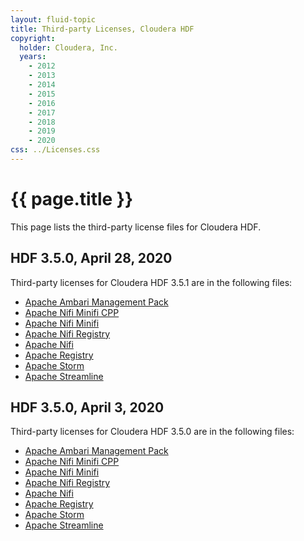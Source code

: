 ```yaml
---
layout: fluid-topic
title: Third-party Licenses, Cloudera HDF
copyright:
  holder: Cloudera, Inc.
  years:
    - 2012
    - 2013
    - 2014
    - 2015
    - 2016
    - 2017
    - 2018
    - 2019
    - 2020
css: ../Licenses.css
---
```

# {{ page.title }}

This page lists the third-party license files for Cloudera HDF.

## HDF 3.5.0, April 28, 2020

Third-party licenses for Cloudera HDF 3.5.1 are in the following files:

* [Apache Ambari Management Pack](/documentation/other/shared/licensefiles/HDF-3510_Apache_Ambari_Management_Pack.txt)
* [Apache Nifi Minifi CPP](/documentation/other/shared/licensefiles/HDF-3510_Apache_Nifi_Minifi_cpp.txt)
* [Apache Nifi Minifi](/documentation/other/shared/licensefiles/HDF-3510_Apache_Minifi.txt)
* [Apache Nifi Registry](/documentation/other/shared/licensefiles/HDF-3510_Apache_Nifi_Registry.txt)
* [Apache Nifi](/documentation/other/shared/licensefiles/HDF-3510_Apache_Nifi.txt)
* [Apache Registry](/documentation/other/shared/licensefiles/HDF-3510_Apache_Registry.txt)
* [Apache Storm](/documentation/other/shared/licensefiles/HDF-3510_Apache_Storm.txt)
* [Apache Streamline](/documentation/other/shared/licensefiles/HDF-3510_Apache_Streamline.txt)

## HDF 3.5.0, April 3, 2020

Third-party licenses for Cloudera HDF 3.5.0 are in the following files:

* [Apache Ambari Management Pack](/documentation/other/shared/licensefiles/HDF-3500_Apache_Ambari_Management_Pack.txt)
* [Apache Nifi Minifi CPP](/documentation/other/shared/licensefiles/HDF-3500_Apache_Nifi_Minifi_cpp.txt)
* [Apache Nifi Minifi](/documentation/other/shared/licensefiles/HDF-3500_Apache_Minifi.txt)
* [Apache Nifi Registry](/documentation/other/shared/licensefiles/HDF-3500_Apache_Nifi_Registry.txt)
* [Apache Nifi](/documentation/other/shared/licensefiles/HDF-3500_Apache_Nifi.txt)
* [Apache Registry](/documentation/other/shared/licensefiles/HDF-3500_Apache_Registry.txt)
* [Apache Storm](/documentation/other/shared/licensefiles/HDF-3500_Apache_Storm.txt)
* [Apache Streamline](/documentation/other/shared/licensefiles/HDF-3500_Apache_Streamline.txt)
